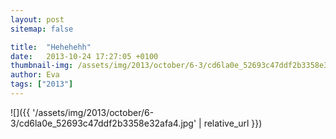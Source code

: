 ```yaml
---
layout: post
sitemap: false

title:  "Hehehehh"
date:   2013-10-24 17:27:05 +0100
thumbnail-img: /assets/img/2013/october/6-3/cd6la0e_52693c47ddf2b3358e32afa4.jpg
author: Eva
tags: ["2013"]
---
```




![]({{ '/assets/img/2013/october/6-3/cd6la0e_52693c47ddf2b3358e32afa4.jpg'  | relative_url }})

